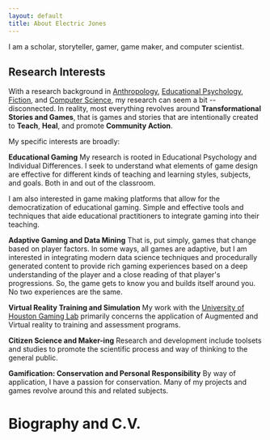 ```yaml
---
layout: default
title: About Electric Jones
---
```

I am a scholar, storyteller, gamer, game maker, and computer scientist.


## Research Interests
With a research background in [Anthropology](), [Educational Psychology](), [Fiction](), and [Computer Science](), my research can seem a bit -- disconnected.
In reality, most everything revolves around **Transformational Stories and Games**, that is games and stories that are intentionally created to **Teach**, **Heal**, and promote **Community Action**.

My specific interests are broadly:

**Educational Gaming**
My research is rooted in Educational Psychology and Individual Differences. 
I seek to understand what elements of game design are effective for different kinds of teaching and learning styles, subjects, and goals.
Both in and out of the classroom.

I am also interested in game making platforms that allow for the democratization of educational gaming.
Simple and effective tools and techniques that aide educational practitioners to integrate gaming into their teaching.

**Adaptive Gaming and Data Mining**
That is, put simply, games that change based on player factors. 
In some ways, all games are adaptive, but I am interested in integrating modern data science techniques and procedurally generated content to provide rich gaming experiences based on a deep understanding of the player and a close reading of that player's progressions.
So, the game gets to know you and builds itself around you. No two experiences are the same.

**Virtual Reality Training and Simulation**
My work with the [University of Houston Gaming Lab]() primarily concerns the application of Augmented and Virtual reality to training and assessment programs.

**Citizen Science and Maker-ing**
Research and development include toolsets and studies to promote the scientific process and way of thinking to the general public.

**Gamification: Conservation and Personal Responsibility**
By way of application, I have a passion for conservation. Many of my projects and games revolve around this and related subjects.

# Biography and C.V.
